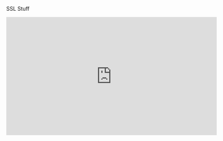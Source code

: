 SSL Stuff

<iframe width="560" height="315" src="https://www.youtube.com/embed/liV3c9m_OX8" title="YouTube video player" frameborder="0" allow="accelerometer; autoplay; clipboard-write; encrypted-media; gyroscope; picture-in-picture" allowfullscreen></iframe>
